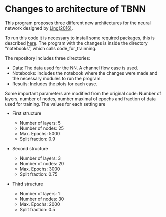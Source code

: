 # Changes to architecture of TBNN

This program proposes three different new architectures for the neural network designed by [Ling(2016)](https://www.cambridge.org/core/journals/journal-of-fluid-mechanics/article/abs/reynolds-averaged-turbulence-modelling-using-deep-neural-networks-with-embedded-invariance/0B280EEE89C74A7BF651C422F8FBD1EB).

To run this code it is necessary to install some required packages, this is described [here](https://github.com/tbnn/tbnn). The program with the changes is inside the directory “notebooks”, which calls code_for_trainning.

The repository includes three directories:
* Data: The data used for the NN. A channel flow case is used.
* Notebooks: Includes the notebook where the changes were made and the necessary modules to run the program.
* Results: Includes the plots for each case.

Some important parameters are modified from the original code: Number of layers, number of nodes, number maximal of epochs and fraction of data used for training. The values for each setting are

- First structure
    - Number of layers: 5
    - Number of nodes: 25
    - Max. Epochs: 5000
    - Split fraction: 0.9

- Second structure
    - Number of layers: 3
    - Number of nodes: 20
    - Max. Epochs: 3000
    - Split fraction: 0.75

- Third structure
    - Number of layers: 1
    - Number of nodes: 30
    - Max. Epochs: 2000
    - Split fraction: 0.5